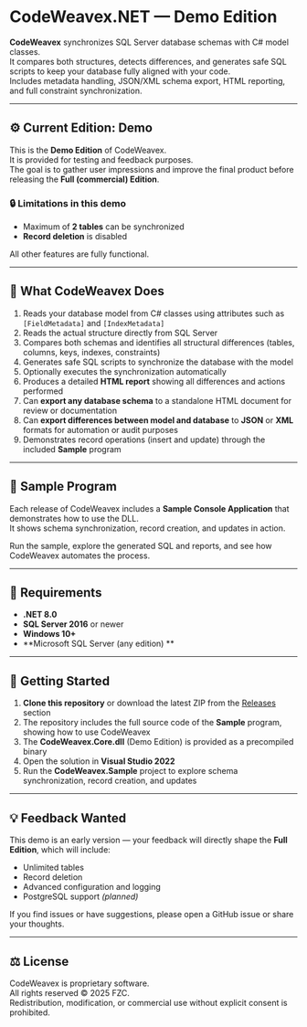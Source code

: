 # CodeWeavex.NET — Demo Edition

**CodeWeavex** synchronizes SQL Server database schemas with C# model classes.  
It compares both structures, detects differences, and generates safe SQL scripts to keep your database fully aligned with your code.  
Includes metadata handling, JSON/XML schema export, HTML reporting, and full constraint synchronization.

---

## ⚙️ Current Edition: Demo

This is the **Demo Edition** of CodeWeavex.  
It is provided for testing and feedback purposes.  
The goal is to gather user impressions and improve the final product before releasing the **Full (commercial) Edition**.

### 🔒 Limitations in this demo
- Maximum of **2 tables** can be synchronized  
- **Record deletion** is disabled  

All other features are fully functional.

---

## 🚀 What CodeWeavex Does

1. Reads your database model from C# classes using attributes such as `[FieldMetadata]` and `[IndexMetadata]`  
2. Reads the actual structure directly from SQL Server  
3. Compares both schemas and identifies all structural differences (tables, columns, keys, indexes, constraints)  
4. Generates safe SQL scripts to synchronize the database with the model  
5. Optionally executes the synchronization automatically  
6. Produces a detailed **HTML report** showing all differences and actions performed  
7. Can **export any database schema** to a standalone HTML document for review or documentation  
8. Can **export differences between model and database** to **JSON** or **XML** formats for automation or audit purposes  
9. Demonstrates record operations (insert and update) through the included **Sample** program

---

## 🧩 Sample Program

Each release of CodeWeavex includes a **Sample Console Application** that demonstrates how to use the DLL.  
It shows schema synchronization, record creation, and updates in action.

Run the sample, explore the generated SQL and reports, and see how CodeWeavex automates the process.

---

## 🧠 Requirements

- **.NET 8.0**  
- **SQL Server 2016** or newer  
- **Windows 10+**
- **Microsoft SQL Server (any edition) **

---

## 🧰 Getting Started

1. **Clone this repository** or download the latest ZIP from the [Releases](../../releases) section  
2. The repository includes the full source code of the **Sample** program, showing how to use CodeWeavex  
3. The **CodeWeavex.Core.dll** (Demo Edition) is provided as a precompiled binary  
4. Open the solution in **Visual Studio 2022**  
5. Run the **CodeWeavex.Sample** project to explore schema synchronization, record creation, and updates  

---

## 💡 Feedback Wanted

This demo is an early version — your feedback will directly shape the **Full Edition**, which will include:
- Unlimited tables  
- Record deletion  
- Advanced configuration and logging  
- PostgreSQL support *(planned)*  

If you find issues or have suggestions, please open a GitHub issue or share your thoughts.

---

## ⚖️ License

CodeWeavex is proprietary software.  
All rights reserved © 2025 FZC.  
Redistribution, modification, or commercial use without explicit consent is prohibited.

